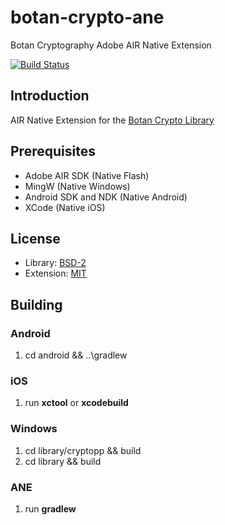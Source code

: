 botan-crypto-ane
================

Botan Cryptography Adobe AIR Native Extension

[![Build Status](https://travis-ci.org/ane-community/botan-crypto-ane.png?branch=master)](https://travis-ci.org/ane-community/botan-crypto-ane)

## Introduction

AIR Native Extension for the [Botan Crypto Library](http://botan.randombit.net/)

## Prerequisites

* Adobe AIR SDK (Native Flash)
* MingW (Native Windows)
* Android SDK and NDK (Native Android)
* XCode (Native iOS)

## License

* Library: [BSD-2](http://botan.randombit.net/license.html)
* Extension: [MIT](http://opensource.org/licenses/MIT)

## Building

### Android

1. cd android && ..\gradlew

### iOS

1. run **xctool** or **xcodebuild**

### Windows

1. cd library/cryptopp && build
2. cd library && build

### ANE

1. run **gradlew**